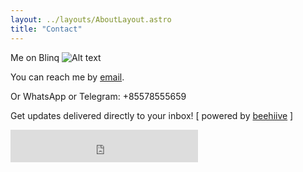 ```yaml
---
layout: ../layouts/AboutLayout.astro
title: "Contact"
---
```

Me on Blinq
![Alt text](../assets/Tharum_Bun_qqqMGHwNzhrj_qrcode.png "Tharum Bun on Blinq")

You can reach me by [email](mailto:tharum@gmail.com).
<p>Or WhatsApp or Telegram: +85578555659</p>


Get updates delivered directly to your inbox! [ powered by <a href="https://www.beehiiv.com/?via=tharum">beehiive</a> ]
<iframe src="https://embeds.beehiiv.com/96e63e4f-0eb7-40af-98c4-28c52ef000ec?slim=true" data-test-id="beehiiv-embed" height="52" frameborder="0" scrolling="no" style="margin: 0; border-radius: 0px !important; background-color: transparent;"></iframe>
